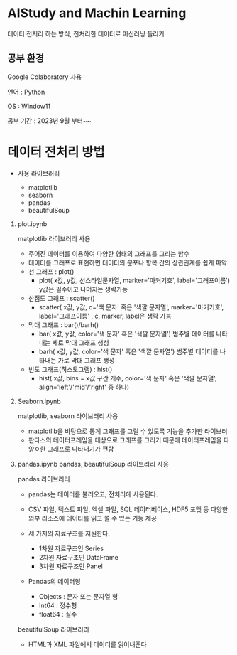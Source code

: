 # AIStudy and Machin Learning
데이터 전저리 하는 방식, 전처리한 데이터로 머신러닝 돌리기

## 공부 환경
Google Colaboratory 사용

언어 : Python

OS : Window11

공부 기간 : 2023년 9월 부터~~

# 데이터 전처리 방법
* 사용 라이브러리

  * matplotlib
  * seaborn
  * pandas
  * beautifulSoup
 
 
 
 1. plot.ipynb

    matplotlib 라이브러리 사용
      * 주어진 데이터를 이용하여 다양한 형태의 그래프를 그리는 함수
      * 데이터를 그래프로 표현하면 데이터의 분포나 항목 간의 상관관계를 쉽게 파악
      * 선 그래프 : plot()
        * plot( x값, y값, 선스타일문자열, marker='마커기호', label='그래프이름') y값은 필수이고 나머지는 생략가능
      * 산점도 그래프 : scatter()
        *  scatter( x값, y값, c='색 문자' 혹은 '색깔 문자열', marker='마커기호', label='그래프이름' , c, marker, label은 생략 가능
      * 막대 그래프 : bar()/barh()
        * bar( x값, y값, color='색 문자' 혹은 '색깔 문자열') 범주별 데이터를 나타내는 세로 막대 그래프 생성
        * barh( x값, y값, color='색 문자' 혹은 '색깔 문자열') 범주별 데이터를 나타내는 가로 막대 그래프 생성
      * 빈도 그래프(히스토그램) : hist()
        * hist( x값, bins = x값 구간 개수, color='색 문자' 혹은 '색깔 문자열', align='left'/'mid'/'right' 중 하나)

2. Seaborn.ipynb

    matplotlib, seaborn 라이브러리 사용
      * matplotlib을 바탕으로 통계 그래프를 그릴 수 있도록 기능을 추가한 라이브러
      * 판다스의 데이터프레임을 대상으로 그래프를 그리기 때문에 데이터프레임을 다양ㅇ한 그래프로 나타내기가 편함


3. pandas.ipynb
    pandas, beautifulSoup 라이브러리 사용


   pandas 라이브러리
   * pandas는 데이터를 불러오고, 전처리에 사용된다.
   * CSV 파일, 덱스트 파일, 엑셀 파일, SQL 데이터베이스, HDF5 포맷 등 다양한 외부 리소스에 데이타를 읽고 쓸 수 있는 기능 제공
   * 세 가지의 자료구조를 지원한다.
     * 1차원 자료구조인 Series
     * 2차원 자료구조인 DataFrame
     * 3차원 자료구조인 Panel
    
   * Pandas의 데이터형
     * Objects : 문자 또는 문자열 형
     * Int64 : 정수형
     * float64 : 실수
    
   beautifulSoup 라이브러리

   * HTML과 XML 파일에서 데이터를 읽어내준다 
  
